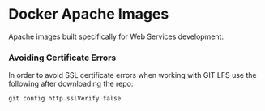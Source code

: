 # Docker Apache Images

Apache images built specifically for Web Services development.


### Avoiding Certificate Errors

In order to avoid SSL certificate errors when working with GIT LFS use the following after downloading the repo:

```git config http.sslVerify false```
